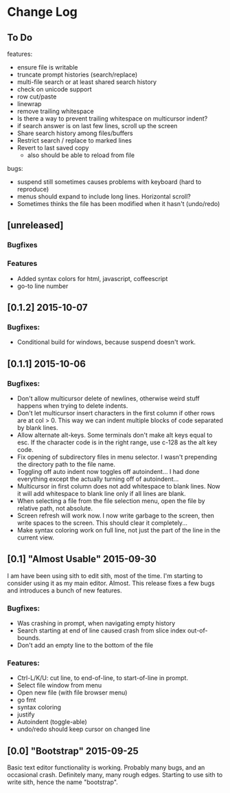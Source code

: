Change Log
==========

## To Do

features:
 - ensure file is writable
 - truncate prompt histories (search/replace)
 - multi-file search or at least shared search history
 - check on unicode support
 - row cut/paste
 - linewrap
 - remove trailing whitespace
 - Is there a way to prevent trailing whitespace on multicursor indent?
 - if search answer is on last few lines, scroll up the screen
 - Share search history among files/buffers
 - Restrict search / replace to marked lines
 - Revert to last saved copy
   - also should be able to reload from file

bugs:
 - suspend still sometimes causes problems with keyboard (hard to reproduce)
 - menus should expand to include long lines.  Horizontal scroll?
 - Sometimes thinks the file has been modified when it hasn't (undo/redo)


## [unreleased]

### Bugfixes

### Features
 - Added syntax colors for html, javascript, coffeescript
 - go-to line number


## [0.1.2] 2015-10-07

### Bugfixes:
 - Conditional build for windows, because suspend doesn't work.


## [0.1.1] 2015-10-06

### Bugfixes:
 - Don't allow multicursor delete of newlines, otherwise weird stuff happens when
   trying to delete indents.
 - Don't let multicursor insert characters in the first column if other rows are
   at col > 0. This way we can indent multiple blocks of code separated by
   blank lines.
 - Allow alternate alt-keys.  Some terminals don't make alt keys equal to esc.
   If the character code is in the right range, use c-128 as the alt key code.
 - Fix opening of subdirectory files in menu selector.  I wasn't prepending
   the directory path to the file name.
 - Toggling off auto indent now toggles off autoindent...  I had done everything
   except the actually turning off of autoindent...
 - Multicursor in first column does not add whitespace to blank lines.  Now
   it will add whitespace to blank line only if all lines are blank.
 - When selecting a file from the file selection menu, open the file by relative path,
   not absolute.
 - Screen refresh will work now.  I now write garbage to the screen, then
   write spaces to the screen.  This should clear it completely...
 - Make syntax coloring work on full line, not just the part of the line in the
   current view.


## [0.1] "Almost Usable" 2015-09-30

I am have been using sith to edit sith, most of the time. I'm starting
to consider using it as my main editor. Almost. This release fixes a few
bugs and introduces a bunch of new features.

### Bugfixes:
 - Was crashing in prompt, when navigating empty history
 - Search starting at end of line caused crash from slice index out-of-bounds.
 - Don't add an empty line to the bottom of the file

### Features:
 - Ctrl-L/K/U: cut line, to end-of-line, to start-of-line in prompt.
 - Select file window from menu
 - Open new file (with file browser menu)
 - go fmt
 - syntax coloring
 - justify
 - Autoindent (toggle-able)
 - undo/redo should keep cursor on changed line



## [0.0] "Bootstrap" 2015-09-25

Basic text editor functionality is working. Probably many bugs, and an
occasional crash.  Definitely many, many rough edges.  Starting to use
sith to write sith, hence the name "bootstrap".


